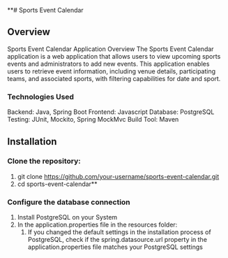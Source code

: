 **# Sports Event Calendar
## Overview

Sports Event Calendar Application
Overview
The Sports Event Calendar application is a web application that allows users to view upcoming sports events and administrators to add new events. 
This application enables users to retrieve event information, including venue details, participating teams, and associated sports, with filtering 
capabilities for date and sport.

### Technologies Used
Backend: Java, Spring Boot
Frontend: Javascript
Database: PostgreSQL
Testing: JUnit, Mockito, Spring MockMvc
Build Tool: Maven


## Installation
### Clone the repository:
1. git clone https://github.com/your-username/sports-event-calendar.git
2. cd sports-event-calendar**

### Configure the database connection
1. Install PostgreSQL on your System
2. In the application.properties file in the resources folder:
    1. If you changed the default settings in the installation process of PostgreSQL, check if the spring.datasource.url property
    in the application.properties file matches your PostgreSQL settings

